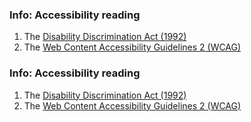 <div class="au-body au-page-alerts au-page-alerts--warning" role="alert">
  <h3>Info: Accessibility reading</h3>
  <ol>
    <li>The <a href="https://www.legislation.gov.au/Latest/C2016C00763">Disability Discrimination Act (1992)</a></li>
    <li>The <a href="https://www.w3.org/TR/2008/REC-WCAG20-20081211/">Web Content Accessibility Guidelines 2 (<abbr>WCAG</abbr>)</a></li>
  </ol>
</div>

<div class="au-body au-body--dark">
  <div class="au-page-alerts au-page-alerts--warning au-page-alerts--dark" role="alert">
  	<h3>Info: Accessibility reading</h3>
  	<ol>
  		<li>The <a href="https://www.legislation.gov.au/Latest/C2016C00763">Disability Discrimination Act (1992)</a></li>
  		<li>The <a href="https://www.w3.org/TR/2008/REC-WCAG20-20081211/">Web Content Accessibility Guidelines 2 (<abbr>WCAG</abbr>)</a></li>
  	</ol>
  </div>
</div>
